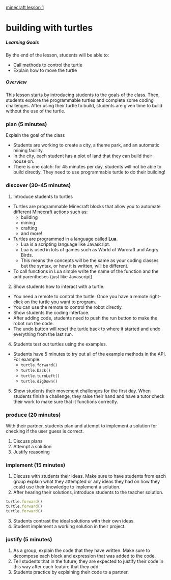 [minecraft lesson 1](#todo:0)

# building with turtles

##### Learning Goals
By the end of the lesson, students will be able to:
  - Call methods to control the turtle
  - Explain how to move the turtle

##### Overview
This lesson starts by introducing students to the goals of the class. Then, students explore the programmable turtles and complete some coding challenges. After using their turtle to build, students are given time to build without the use of the turtle.

### plan (5 minutes)

Explain the goal of the class
  - Students are working to create a city, a theme park, and an automatic mining facility.
  - In the city, each student has a plot of land that they can build their house on.
  - There is one catch: for 45 minutes per day, students will not be able to build directly. They need to use programmable turtle to do their building!

### discover (30-45 minutes)

1. Introduce students to turtles
  - Turtles are programmable Minecraft blocks that allow you to automate different Minecraft actions such as:
    - building
    - mining
    - crafting
    - and more!
  - Turtles are programmed in a language called **Lua**.
    - Lua is a scripting language like Javascript.
    - Lua is used in lots of games such as World of Warcraft and Angry Birds.
    - This means the concepts will be the same as your coding classes but the syntax, or how it is written, will be different.
  - To call functions in Lua simple write the name of the function and the add parentheses (just like Javascript)
2. Show students how to interact with a turtle.
  - You need a remote to control the turtle. Once you have a remote right-click on the turtle you want to program.
  - You can use the remote to control the robot directly.
  - Show students the coding interface.
  - After adding code, students need to push the run button to make the robot run the code.
  - The undo button will reset the turtle back to where it started and undo everything from the last run.
4. Students test out turtles using the examples.
  - Students have 5 minutes to try out all of the example methods in the API. For example:
    - `turtle.forward()`
    - `turtle.back()`
    - `turtle.turnLeft()`
    - `turtle.digDown()`
5. Show students their movement challenges for the first day. When students finish a challenge, they raise their hand and have a tutor check their work to make sure that it functions correctly.

### produce (20 minutes)
With their partner, students plan and attempt to implement a solution for checking if the user guess is correct.

1. Discuss plans
2. Attempt a solution
3. Justify reasoning

### implement (15 minutes)
1. Discuss with students their ideas. Make sure to have students from each group explain what they attempted or any ideas they had on how they could use their knowledge to implement a solution.
2. After hearing their solutions, introduce students to the teacher solution.

```ruby
turtle.forward()
turtle.forward()
turtle.forward()
```
3. Students contrast the ideal solutions with their own ideas.
4. Student implement a working solution in their project.

### justify (5 minutes)
1. As a group, explain the code that they have written. Make sure to decompose each block and expression that was added to the code.
2. Tell students that in the future, they are expected to justify their code in this way after each feature that they add.
3. Students practice by explaining their code to a partner.
